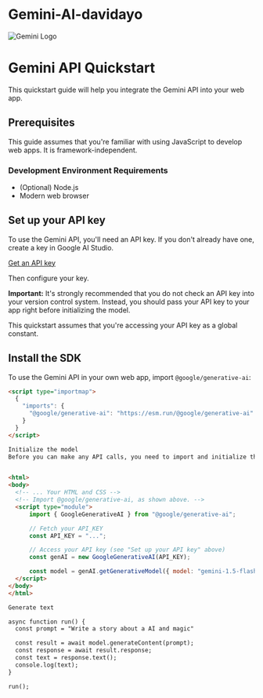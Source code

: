 # Gemini-AI-davidayo

![Gemini Logo](assets/gemini-ai-api.png)


# Gemini API Quickstart

This quickstart guide will help you integrate the Gemini API into your web app.

## Prerequisites

This guide assumes that you're familiar with using JavaScript to develop web apps. It is framework-independent.

### Development Environment Requirements

- (Optional) Node.js
- Modern web browser

## Set up your API key

To use the Gemini API, you'll need an API key. If you don't already have one, create a key in Google AI Studio.

[Get an API key](https://aistudio.google.com/app/apikey)

Then configure your key.

**Important:** It's strongly recommended that you do not check an API key into your version control system. Instead, you should pass your API key to your app right before initializing the model.

This quickstart assumes that you're accessing your API key as a global constant.

## Install the SDK

To use the Gemini API in your own web app, import `@google/generative-ai`:

```html
<script type="importmap">
  {
    "imports": {
      "@google/generative-ai": "https://esm.run/@google/generative-ai"
    }
  }
</script>

Initialize the model
Before you can make any API calls, you need to import and initialize the model. Gemini 1.5 models are versatile and work with both text-only and multimodal prompts.


<html>
<body>
  <!-- ... Your HTML and CSS -->
  <!-- Import @google/generative-ai, as shown above. -->
  <script type="module">
      import { GoogleGenerativeAI } from "@google/generative-ai";

      // Fetch your API_KEY
      const API_KEY = "...";

      // Access your API key (see "Set up your API key" above)
      const genAI = new GoogleGenerativeAI(API_KEY);

      const model = genAI.getGenerativeModel({ model: "gemini-1.5-flash"});
  </script>
</body>
</html>

Generate text

async function run() {
  const prompt = "Write a story about a AI and magic"

  const result = await model.generateContent(prompt);
  const response = await result.response;
  const text = response.text();
  console.log(text);
}

run();

